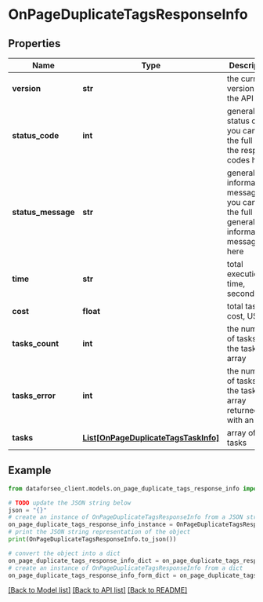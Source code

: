 # OnPageDuplicateTagsResponseInfo


## Properties

Name | Type | Description | Notes
------------ | ------------- | ------------- | -------------
**version** | **str** | the current version of the API | [optional] 
**status_code** | **int** | general status code you can find the full list of the response codes here | [optional] 
**status_message** | **str** | general informational message you can find the full list of general informational messages here | [optional] 
**time** | **str** | total execution time, seconds | [optional] 
**cost** | **float** | total tasks cost, USD | [optional] 
**tasks_count** | **int** | the number of tasks in the tasks array | [optional] 
**tasks_error** | **int** | the number of tasks in the tasks array returned with an error | [optional] 
**tasks** | [**List[OnPageDuplicateTagsTaskInfo]**](OnPageDuplicateTagsTaskInfo.md) | array of tasks | [optional] 

## Example

```python
from dataforseo_client.models.on_page_duplicate_tags_response_info import OnPageDuplicateTagsResponseInfo

# TODO update the JSON string below
json = "{}"
# create an instance of OnPageDuplicateTagsResponseInfo from a JSON string
on_page_duplicate_tags_response_info_instance = OnPageDuplicateTagsResponseInfo.from_json(json)
# print the JSON string representation of the object
print(OnPageDuplicateTagsResponseInfo.to_json())

# convert the object into a dict
on_page_duplicate_tags_response_info_dict = on_page_duplicate_tags_response_info_instance.to_dict()
# create an instance of OnPageDuplicateTagsResponseInfo from a dict
on_page_duplicate_tags_response_info_form_dict = on_page_duplicate_tags_response_info.from_dict(on_page_duplicate_tags_response_info_dict)
```
[[Back to Model list]](../README.md#documentation-for-models) [[Back to API list]](../README.md#documentation-for-api-endpoints) [[Back to README]](../README.md)


